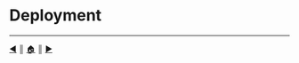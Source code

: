 # Deployment

---
[:arrow_backward:][back] ║ [:house:][home] ║ [:arrow_forward:][next]

<!-- navigation -->
[home]: ../README.md
[back]: ../README/web_server.md
[next]: #
